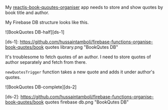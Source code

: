 My [reactjs-book-quoutes-organiser](https://github.com/hussaintamboli/reactjs-book-quoutes-organiser) app needs to store and show quotes by book title and author.

My Firebase DB structure looks like this.

![BookQuotes DB-half][ds-1]

[ds-1]: https://github.com/hussaintamboli/firebase-functions-organise-book-quotes/book quotes library.png "BookQutes DB"

It's troublesome to fetch quotes of an author. I need to store quotes of author separately and fetch from there. 

`newQuotesTrigger` function takes a new quote and adds it under author's quotes.

![BookQuotes DB-complete][ds-2]

[ds-2]: https://github.com/hussaintamboli/firebase-functions-organise-book-quotes/book quotes firebase db.png "BookQutes DB"

